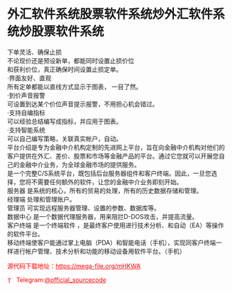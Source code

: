 # 外汇软件系统股票软件系统炒外汇软件系统炒股票软件系统

下单灵活、确保止损<br>不论现价还是预设新单，都能同时设置止损价位<br>和获利价位，真正确保时间设置止损定单。<br>·界面友好、直观<br>所有定单都能以直线方式显示于图表， 一目了然。<br>·到价声音报警<br>可设置到达某个价位声音提示报警，不用担心机会错过。<br>·支持自编指标<br>可以经验总结编写成指标，并应用于图表。<br>·支持智能系统<br>可以自己编写策略，关联真实帐户，自动。<br>平台介绍是专为金融中介机构定制的先进网上平台，旨在向金融中介机构对他们的客户提供在外汇、差价、股票和市场等金融产品的平台。通过它您就可以开展您自己的金融中介业务，为全球金融市场的提供服务。<br>是一个完整C/S系统平台，既包括后台服务器组件和客户终端。因此，一旦您选择，您将不需要任何额外的软件，让您的金融中介业务即刻开始。<br>服务器 是系统的核心，所有的贸易的处理，所有的历史数据存储和管理。<br>经理端 处理和管理账户。<br>管理员 可实现远程服务器管理、设置的参数、数据库等。<br>数据中心 是一个数据代理服务器，用来阻拦D-DOS攻击，并提高流量。<br>客户终端 是一个终端软件 ，是最终客户使用进行技术分析、和自动（EA）等操作的软件平台。<br>移动终端使客户能通过掌上电脑（PDA）和智能电话（手机），实现同客户终端一样进行帐户管理、技术分析和功能的移动设备用软件平台。（手机）<br>


<p style="color: red;">源代码下载地址：<a href="https://mega-file.org/mHKWA" style="color: red;">https://mega-file.org/mHKWA</a></p><p style="color: red;"><img src="https://cdn-icons-png.flaticon.com/512/2111/2111646.png" alt="Telegram Icon" style="width: 16px; vertical-align: middle; margin-right: 5px;">Telegram:<a href="https://t.me/official_sourcecode" style="color: red;">@official_sourcecode</a></p>